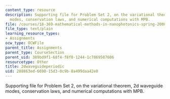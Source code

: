 ```yaml
---
content_type: resource
description: Supporting file for Problem Set 2, on the variational theorem, 2d waveguide
  modes, conservation laws, and numerical computations with MPB.
file: /courses/18-369-mathematical-methods-in-nanophotonics-spring-2008/288863ed669015d30c9b8a499daa42e0_2dwaveguideperiodic.ctl
file_type: text/plain
learning_resource_types:
- Assignments
ocw_type: OCWFile
parent_title: Assignments
parent_type: CourseSection
parent_uid: 389bd9f1-68f4-f8f0-1244-1c7869507606
resourcetype: Other
title: 2dwaveguideperiodic
uid: 288863ed-6690-15d3-0c9b-8a499daa42e0
---
```

Supporting file for Problem Set 2, on the variational theorem, 2d waveguide modes, conservation laws, and numerical computations with MPB.

